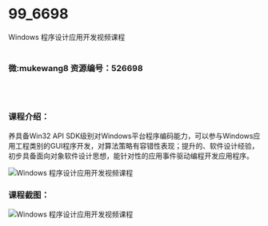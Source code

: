 # 99_6698
Windows 程序设计应用开发视频课程
<br/></br>
<h3>微:mukewang8 资源编号：526698</h3>
<br/></br>
<h3>课程介绍：</h3>
<p>养具备Win32 API SDK级别对<a title="查看与 Windows 相关的文章" target="_blank">Windows</a>平台程序编码能力，可以参与Windows应用工程类别的GUI程序开发，对算法策略有容错性表现；提升的、软件设计经验，初步具备面向对象软件设计思想，能针对性的应用事件驱动编程开发应用程序。</p>
<p><img src="https://www.ko996.com/wp-content/uploads/img/2019/08/1-112-300x135.png" alt="Windows 程序设计应用开发视频课程"></p>
<h3>课程截图：</h3>
<p><img src="https://www.ko996.com/wp-content/uploads/img/2019/08/2-128.png" alt="Windows 程序设计应用开发视频课程"></p>
<p>&nbsp;</p>
